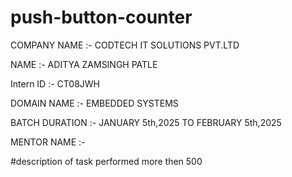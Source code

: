 # push-button-counter

COMPANY NAME :- CODTECH IT SOLUTIONS PVT.LTD 

NAME :- ADITYA ZAMSINGH PATLE

Intern ID :- CT08JWH

DOMAIN NAME :- EMBEDDED SYSTEMS

BATCH DURATION :- JANUARY 5th,2025 TO FEBRUARY 5th,2025

MENTOR NAME :-

#description of task performed more then 500

